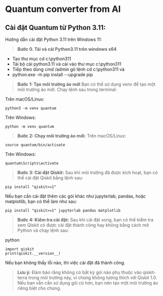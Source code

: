 # Quantum converter from AI 

## Cài đặt Quantum từ Python 3.11:
Hướng dẫn cài đặt Python 3.11 trên Windows 11:
> **Bước 0. Tải và cài Python3.11 trên windows x64**
- Tạo thư mục cd c:\python311
- Tải bộ cài python3.11 và cài vào thư mục c:\python311
- Tiếp theo dùng cmd /admin gõ lệnh cd c:\python311 và
- python.exe -m pip install --upgrade pip

> **Bước 1: Tạo môi trường ảo mới**
Bạn có thể sử dụng venv để tạo một môi trường ảo mới. Chạy lệnh sau trong terminal:

Trên macOS/Linux:
```
python3 -m venv quantum
```

Trên Windows:
```
python -m venv quantum
```
> **Bước 2: Chạy môi trường ảo mới:**
Trên macOS/Linux:
```
source quantum/bin/activate
```

Trên Windows:
```
quantum\Scripts\activate
```

> **Bước 3: Cài đặt Qiskit:**
Sau khi môi trường đã được kích hoạt, bạn có thể cài đặt Qiskit bằng lệnh sau:
```
pip install "qiskit>=1"
```
Nếu bạn cần cài đặt thêm các gói khác như jupyterlab, pandas, hoặc matplotlib, bạn có thể làm như sau:
```
pip install "qiskit>=1" jupyterlab pandas matplotlib
```
> **Bước 4: Kiểm tra cài đặt:**
Sau khi cài đặt xong, bạn có thể kiểm tra xem Qiskit có được cài đặt thành công hay không bằng cách mở Python và chạy lệnh sau:

python

```
import qiskit
print(qiskit.__version__)
```
Nếu bạn không thấy lỗi nào, thì việc cài đặt đã thành công.

> **Lưu ý:**
Đảm bảo rằng không có bất kỳ gói nào phụ thuộc vào qiskit-terra trong môi trường này, vì chúng không tương thích với Qiskit 1.0.
Nếu bạn vẫn cần sử dụng gói cũ hơn, bạn nên tạo một môi trường ảo riêng biệt cho chúng.
